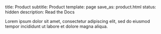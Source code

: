 title: Product
subtitle: Product
template: page
save_as: product.html
status: hidden
description: Read the Docs

Lorem ipsum dolor sit amet, consectetur adipiscing elit, sed do eiusmod tempor incididunt ut labore et dolore magna aliqua.
